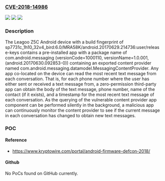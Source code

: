 ### [CVE-2018-14986](https://cve.mitre.org/cgi-bin/cvename.cgi?name=CVE-2018-14986)
![](https://img.shields.io/static/v1?label=Product&message=n%2Fa&color=blue)
![](https://img.shields.io/static/v1?label=Version&message=n%2Fa&color=blue)
![](https://img.shields.io/static/v1?label=Vulnerability&message=n%2Fa&color=brighgreen)

### Description

The Leagoo Z5C Android device with a build fingerprint of sp7731c_1h10_32v4_bird:6.0/MRA58K/android.20170629.214736:user/release-keys contains a pre-installed app with a package name of com.android.messaging (versionCode=1000110, versionName=1.0.001, (android.20170630.092853-0)) containing an exported content provider named com.android.messaging.datamodel.MessagingContentProvider. Any app co-located on the device can read the most recent text message from each conversation. That is, for each phone number where the user has either sent or received a text message from, a zero-permission third-party app can obtain the body of the text message, phone number, name of the contact (if it exists), and a timestamp for the most recent text message of each conversation. As the querying of the vulnerable content provider app component can be performed silently in the background, a malicious app can continuously monitor the content provider to see if the current message in each conversation has changed to obtain new text messages.

### POC

#### Reference
- https://www.kryptowire.com/portal/android-firmware-defcon-2018/

#### Github
No PoCs found on GitHub currently.

